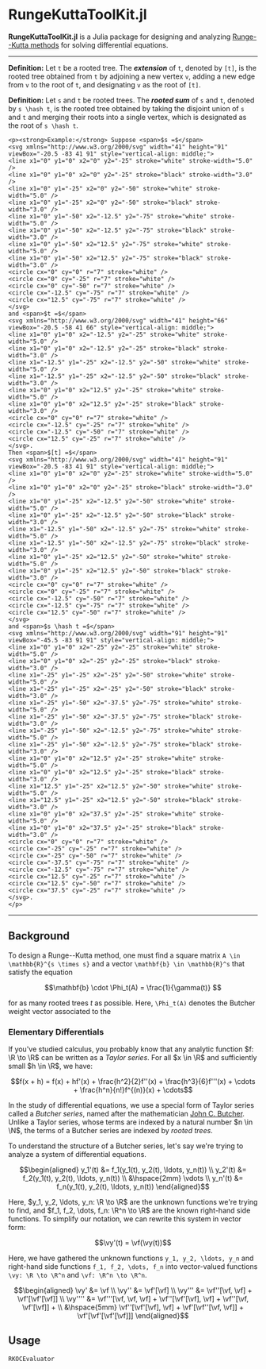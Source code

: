 # RungeKuttaToolKit.jl

**RungeKuttaToolKit.jl** is a Julia package for designing and analyzing [Runge--Kutta methods](https://en.wikipedia.org/wiki/Runge%E2%80%93Kutta_methods) for solving differential equations.

--------------------------------------------------------------------------------

**Definition:** Let ``t`` be a rooted tree. The **_extension_** of ``t``, denoted by ``[t]``, is the rooted tree obtained from ``t`` by adjoining a new vertex ``v``, adding a new edge from ``v`` to the root of ``t``, and designating ``v`` as the root of ``[t]``.

**Definition:** Let ``s`` and ``t`` be rooted trees. The **_rooted sum_** of ``s`` and ``t``, denoted by ``s \hash t``, is the rooted tree obtained by taking the disjoint union of ``s`` and ``t`` and merging their roots into a single vertex, which is designated as the root of ``s \hash t``.

```@raw html
<p><strong>Example:</strong> Suppose <span>$s =$</span>
<svg xmlns="http://www.w3.org/2000/svg" width="41" height="91" viewBox="-20.5 -83 41 91" style="vertical-align: middle;">
<line x1="0" y1="0" x2="0" y2="-25" stroke="white" stroke-width="5.0" />
<line x1="0" y1="0" x2="0" y2="-25" stroke="black" stroke-width="3.0" />
<line x1="0" y1="-25" x2="0" y2="-50" stroke="white" stroke-width="5.0" />
<line x1="0" y1="-25" x2="0" y2="-50" stroke="black" stroke-width="3.0" />
<line x1="0" y1="-50" x2="-12.5" y2="-75" stroke="white" stroke-width="5.0" />
<line x1="0" y1="-50" x2="-12.5" y2="-75" stroke="black" stroke-width="3.0" />
<line x1="0" y1="-50" x2="12.5" y2="-75" stroke="white" stroke-width="5.0" />
<line x1="0" y1="-50" x2="12.5" y2="-75" stroke="black" stroke-width="3.0" />
<circle cx="0" cy="0" r="7" stroke="white" />
<circle cx="0" cy="-25" r="7" stroke="white" />
<circle cx="0" cy="-50" r="7" stroke="white" />
<circle cx="-12.5" cy="-75" r="7" stroke="white" />
<circle cx="12.5" cy="-75" r="7" stroke="white" />
</svg>
and <span>$t =$</span>
<svg xmlns="http://www.w3.org/2000/svg" width="41" height="66" viewBox="-20.5 -58 41 66" style="vertical-align: middle;">
<line x1="0" y1="0" x2="-12.5" y2="-25" stroke="white" stroke-width="5.0" />
<line x1="0" y1="0" x2="-12.5" y2="-25" stroke="black" stroke-width="3.0" />
<line x1="-12.5" y1="-25" x2="-12.5" y2="-50" stroke="white" stroke-width="5.0" />
<line x1="-12.5" y1="-25" x2="-12.5" y2="-50" stroke="black" stroke-width="3.0" />
<line x1="0" y1="0" x2="12.5" y2="-25" stroke="white" stroke-width="5.0" />
<line x1="0" y1="0" x2="12.5" y2="-25" stroke="black" stroke-width="3.0" />
<circle cx="0" cy="0" r="7" stroke="white" />
<circle cx="-12.5" cy="-25" r="7" stroke="white" />
<circle cx="-12.5" cy="-50" r="7" stroke="white" />
<circle cx="12.5" cy="-25" r="7" stroke="white" />
</svg>.
Then <span>$[t] =$</span>
<svg xmlns="http://www.w3.org/2000/svg" width="41" height="91" viewBox="-20.5 -83 41 91" style="vertical-align: middle;">
<line x1="0" y1="0" x2="0" y2="-25" stroke="white" stroke-width="5.0" />
<line x1="0" y1="0" x2="0" y2="-25" stroke="black" stroke-width="3.0" />
<line x1="0" y1="-25" x2="-12.5" y2="-50" stroke="white" stroke-width="5.0" />
<line x1="0" y1="-25" x2="-12.5" y2="-50" stroke="black" stroke-width="3.0" />
<line x1="-12.5" y1="-50" x2="-12.5" y2="-75" stroke="white" stroke-width="5.0" />
<line x1="-12.5" y1="-50" x2="-12.5" y2="-75" stroke="black" stroke-width="3.0" />
<line x1="0" y1="-25" x2="12.5" y2="-50" stroke="white" stroke-width="5.0" />
<line x1="0" y1="-25" x2="12.5" y2="-50" stroke="black" stroke-width="3.0" />
<circle cx="0" cy="0" r="7" stroke="white" />
<circle cx="0" cy="-25" r="7" stroke="white" />
<circle cx="-12.5" cy="-50" r="7" stroke="white" />
<circle cx="-12.5" cy="-75" r="7" stroke="white" />
<circle cx="12.5" cy="-50" r="7" stroke="white" />
</svg>
and <span>$s \hash t =$</span>
<svg xmlns="http://www.w3.org/2000/svg" width="91" height="91" viewBox="-45.5 -83 91 91" style="vertical-align: middle;">
<line x1="0" y1="0" x2="-25" y2="-25" stroke="white" stroke-width="5.0" />
<line x1="0" y1="0" x2="-25" y2="-25" stroke="black" stroke-width="3.0" />
<line x1="-25" y1="-25" x2="-25" y2="-50" stroke="white" stroke-width="5.0" />
<line x1="-25" y1="-25" x2="-25" y2="-50" stroke="black" stroke-width="3.0" />
<line x1="-25" y1="-50" x2="-37.5" y2="-75" stroke="white" stroke-width="5.0" />
<line x1="-25" y1="-50" x2="-37.5" y2="-75" stroke="black" stroke-width="3.0" />
<line x1="-25" y1="-50" x2="-12.5" y2="-75" stroke="white" stroke-width="5.0" />
<line x1="-25" y1="-50" x2="-12.5" y2="-75" stroke="black" stroke-width="3.0" />
<line x1="0" y1="0" x2="12.5" y2="-25" stroke="white" stroke-width="5.0" />
<line x1="0" y1="0" x2="12.5" y2="-25" stroke="black" stroke-width="3.0" />
<line x1="12.5" y1="-25" x2="12.5" y2="-50" stroke="white" stroke-width="5.0" />
<line x1="12.5" y1="-25" x2="12.5" y2="-50" stroke="black" stroke-width="3.0" />
<line x1="0" y1="0" x2="37.5" y2="-25" stroke="white" stroke-width="5.0" />
<line x1="0" y1="0" x2="37.5" y2="-25" stroke="black" stroke-width="3.0" />
<circle cx="0" cy="0" r="7" stroke="white" />
<circle cx="-25" cy="-25" r="7" stroke="white" />
<circle cx="-25" cy="-50" r="7" stroke="white" />
<circle cx="-37.5" cy="-75" r="7" stroke="white" />
<circle cx="-12.5" cy="-75" r="7" stroke="white" />
<circle cx="12.5" cy="-25" r="7" stroke="white" />
<circle cx="12.5" cy="-50" r="7" stroke="white" />
<circle cx="37.5" cy="-25" r="7" stroke="white" />
</svg>.
</p>
```

--------------------------------------------------------------------------------

## Background

To design a Runge--Kutta method, one must find a square matrix ``A \in \mathbb{R}^{s \times s}`` and a vector ``\mathbf{b} \in \mathbb{R}^s`` that satisfy the equation

```math
\mathbf{b} \cdot \Phi_t(A) = \frac{1}{\gamma(t)}

```
for as many rooted trees $t$ as possible. Here, ``\Phi_t(A)`` denotes the Butcher weight vector associated to the

### Elementary Differentials

If you've studied calculus, you probably know that any analytic function $f: \R \to \R$ can be written as a _Taylor series_. For all $x \in \R$ and sufficiently small $h \in \R$, we have:

```math
f(x + h) = f(x) + hf'(x) + \frac{h^2}{2}f''(x) + \frac{h^3}{6}f'''(x) + \cdots + \frac{h^n}{n!}f^{(n)}(x) + \cdots
```

In the study of differential equations, we use a special form of Taylor series called a _Butcher series_, named after the mathematician [John C. Butcher](https://en.wikipedia.org/wiki/John_C._Butcher). Unlike a Taylor series, whose terms are indexed by a natural number $n \in \N$, the terms of a Butcher series are indexed by _rooted trees_.

To understand the structure of a Butcher series, let's say we're trying to analyze a system of differential equations.

```math
\begin{aligned}
y_1'(t) &= f_1(y_1(t), y_2(t), \ldots, y_n(t)) \\
y_2'(t) &= f_2(y_1(t), y_2(t), \ldots, y_n(t)) \\
&\hspace{2mm} \vdots \\
y_n'(t) &= f_n(y_1(t), y_2(t), \ldots, y_n(t))
\end{aligned}
```

Here, $y_1, y_2, \ldots, y_n: \R \to \R$ are the unknown functions we're trying to find, and $f_1, f_2, \dots, f_n: \R^n \to \R$ are the known right-hand side functions. To simplify our notation, we can rewrite this system in vector form:

```math
\vy'(t) = \vf(\vy(t))
```

Here, we have gathered the unknown functions ``y_1, y_2, \ldots, y_n`` and right-hand side functions ``f_1, f_2, \dots, f_n`` into vector-valued functions ``\vy: \R \to \R^n`` and ``\vf: \R^n \to \R^n``.

```math
\begin{aligned}
\vy' &= \vf \\
\vy'' &= \vf'[\vf] \\
\vy''' &= \vf''[\vf, \vf] + \vf'[\vf'[\vf]] \\
\vy'''' &= \vf'''[\vf, \vf, \vf] + \vf''[\vf'[\vf], \vf] + \vf''[\vf, \vf'[\vf]] + \\
&\hspace{5mm} \vf''[\vf'[\vf], \vf] + \vf'[\vf''[\vf, \vf]] + \vf'[\vf'[\vf'[\vf]]]
\end{aligned}
```


## Usage



```@docs
RKOCEvaluator
```
